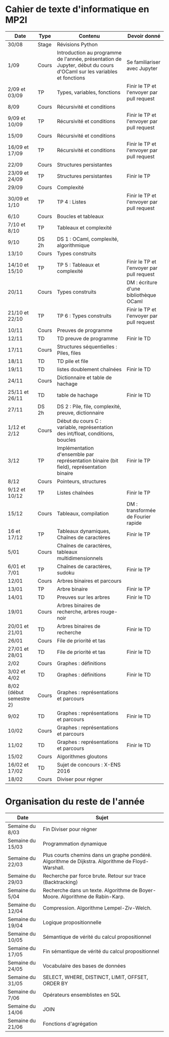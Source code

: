 # Cahier de texte d'informatique en MP2I

| Date | Type | Contenu | Devoir donné |
|---|---|---|---|
| 30/08 | Stage | Révisions Python |  |
| 1/09 | Cours | Introduction au programme de l'année, présentation de Jupyter, début du cours d'OCaml sur les variables et fonctions | Se familiariser avec Jupyter |
| 2/09 et 03/09 | TP | Types, variables, fonctions |  Finir le TP et l'envoyer par pull request |
| 8/09 | Cours | Récursivité et conditions | |
| 9/09 et 10/09 | TP | Récursivité et conditions | Finir le TP et l'envoyer par pull request |
| 15/09 | Cours | Récursivité et conditions | |
| 16/09 et 17/09 | TP | Récursivité et conditions | Finir le TP et l'envoyer par pull request |
| 22/09 | Cours | Structures persistantes | |
| 23/09 et 24/09 | TP | Structures persistantes | Finir le TP |
| 29/09 | Cours | Complexité | |
| 30/09 et 1/10 | TP | TP 4 : Listes | Finir le TP et l'envoyer par pull request |
| 6/10 | Cours | Boucles et tableaux | |
| 7/10 et 8/10 | TP | Tableaux et complexité | |
| 9/10 | DS 2h | DS 1 : OCaml, complexité, algorithmique | |
| 13/10 | Cours | Types construits | |
| 14/10 et 15/10 | TP | TP 5 : Tableaux et complexité | Finir le TP et l'envoyer par pull request |
| 20/11 | Cours | Types construits | DM : écriture d'une bibliothèque OCaml |
| 21/10 et 22/10 | TP | TP 6 : Types construits  | Finir le TP et l'envoyer par pull request |
| 10/11 | Cours | Preuves de programme | |
| 12/11 | TD | TD preuve de programme | Finir le TD |
| 17/11 | Cours | Structures séquentielles : Piles, files | |
| 18/11 | TD | TD pile et file  | |
| 19/11 | TD | listes doublement chaînées  | Finir le TD |
| 24/11 | Cours | Dictionnaire et table de hachage | |
| 25/11 et 26/11 | TD | table de hachage  | Finir le TD |
| 27/11 | DS 2h | DS 2 : Pile, file, complexité, preuve, dictionnaire | |
| 1/12 et 2/12 | Cours | Début du cours C : variable, représentation des int/float, conditions, boucles | |
| 3/12 | TP | Implémentation d'ensemble par représentation binaire (bit field), représentation binaire | Finir le TP |
| 8/12 | Cours | Pointeurs, structures | |
| 9/12 et 10/12 | TP | Listes chaînées | Finir le TP |
| 15/12 | Cours | Tableaux, compilation | DM : transformée de Fourier rapide |
| 16 et 17/12 | TP | Tableaux dynamiques, Chaînes de caractères | Finir le TP |
| 5/01 | Cours | Chaînes de caractères, tableaux multidimensionnels | |
| 6/01 et 7/01 | TP | Chaînes de caractères, sudoku | Finir le TP |
| 12/01 | Cours | Arbres binaires et parcours | |
| 13/01 | TP | Arbre binaire | Finir le TP |
| 14/01 | TD | Preuves sur les arbres | Finir le TD |
| 19/01 | Cours | Arbres binaires de recherche, arbres rouge-noir | |
| 20/01 et 21/01 | TD | Arbres binaires de recherche | Finir le TD |
| 26/01 | Cours | File de priorité et tas  | |
| 27/01 et 28/01 | TD | File de priorité et tas | Finir le TD |
| 2/02 | Cours | Graphes : définitions | |
| 3/02 et 4/02 | TD | Graphes : définitions | Finir le TD |
| 8/02 (début semestre 2) | Cours | Graphes : représentations et parcours | |
| 9/02 | TD | Graphes : représentations et parcours | Finir le TD |
| 10/02 | Cours | Graphes : représentations et parcours | |
| 11/02 | TD | Graphes : représentations et parcours | Finir le TD |
| 15/02 | Cours | Algorithmes gloutons | |
| 16/02 et 17/02 | TD | Sujet de concours : X-ENS 2016 | |
| 18/02 | Cours | Diviser pour régner | |

# Organisation du reste de l'année

| Date | Sujet |
|---|---|
| Semaine du 8/03 | Fin Diviser pour régner | 
| Semaine du 15/03 | Programmation dynamique | 
| Semaine du 22/03 | Plus courts chemins dans un graphe pondéré. Algorithme de Dijkstra. Algorithme de Floyd-Warshall. | 
| Semaine du 29/03 | Recherche par force brute. Retour sur trace (Backtracking) | 
| Semaine du 5/04 | Recherche dans un texte. Algorithme de Boyer-Moore. Algorithme de Rabin-Karp. | 
| Semaine du 12/04 | Compression. Algorithme Lempel-Ziv-Welch. | 
| Semaine du 19/04 | Logique propositionnelle |
| Semaine du 10/05 | Sémantique de vérité du calcul propositionnel |
| Semaine du 17/05 | Fin sémantique de vérité du calcul propositionnel  |
| Semaine du 24/05 | Vocabulaire des bases de données |
| Semaine du 31/05 | SELECT, WHERE, DISTINCT, LIMIT, OFFSET, ORDER BY |
| Semaine du 7/06 | Opérateurs ensemblistes en SQL |
| Semaine du 14/06 | JOIN |
| Semaine du 21/06 | Fonctions d'agrégation |
